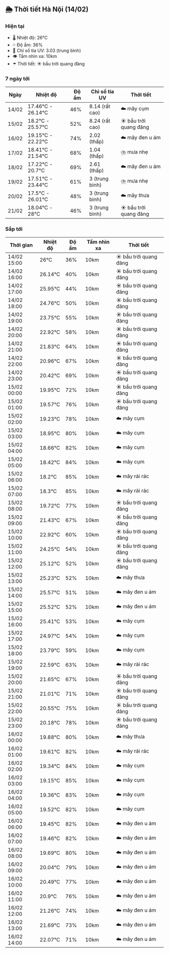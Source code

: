 ## 🌦️ Thời tiết Hà Nội (14/02)

### Hiện tại

- 🌡️ Nhiệt độ: 26℃
- 💦 Độ ẩm: 36%
- 🌟 Chỉ số tia UV: 3.03 (trung bình)
- 👁️ Tầm nhìn xa: 10km
- ☂️ Thời tiết: ☀️ bầu trời quang đãng

### 7 ngày tới

| Ngày | Nhiệt độ | Độ ẩm | Chỉ số tia UV | Thời tiết |
| --- | --- | --- | --- | --- |
| 14/02 | 17.46℃ - 26.14℃ | 46% | 8.14 (rất cao) | ☁️ mây cụm |
| 15/02 | 18.2℃ - 25.57℃ | 52% | 8.24 (rất cao) | ☀️ bầu trời quang đãng |
| 16/02 | 19.15℃ - 22.22℃ | 74% | 2.02 (thấp) | ☁️ mây đen u ám |
| 17/02 | 18.41℃ - 21.54℃ | 68% | 1.04 (thấp) | ⛈️ mưa nhẹ |
| 18/02 | 17.22℃ - 20.7℃ | 69% | 2.61 (thấp) | ☁️ mây đen u ám |
| 19/02 | 17.51℃ - 23.44℃ | 61% | 3 (trung bình) | ⛈️ mưa nhẹ |
| 20/02 | 17.5℃ - 26.01℃ | 48% | 3 (trung bình) | ☁️ mây thưa |
| 21/02 | 18.04℃ - 28℃ | 46% | 3 (trung bình) | ☀️ bầu trời quang đãng |

### Sắp tới

| Thời gian | Nhiệt độ | Độ ẩm | Tầm nhìn xa | Thời tiết |
| --- | --- | --- | --- | --- |
| 14/02 15:00 | 26℃ | 36% | 10km | ☀️ bầu trời quang đãng |
| 14/02 16:00 | 26.14℃ | 40% | 10km | ☀️ bầu trời quang đãng |
| 14/02 17:00 | 25.95℃ | 44% | 10km | ☀️ bầu trời quang đãng |
| 14/02 18:00 | 24.76℃ | 50% | 10km | ☀️ bầu trời quang đãng |
| 14/02 19:00 | 23.75℃ | 55% | 10km | ☀️ bầu trời quang đãng |
| 14/02 20:00 | 22.92℃ | 58% | 10km | ☀️ bầu trời quang đãng |
| 14/02 21:00 | 21.83℃ | 64% | 10km | ☀️ bầu trời quang đãng |
| 14/02 22:00 | 20.96℃ | 67% | 10km | ☀️ bầu trời quang đãng |
| 14/02 23:00 | 20.42℃ | 69% | 10km | ☀️ bầu trời quang đãng |
| 15/02 00:00 | 19.95℃ | 72% | 10km | ☀️ bầu trời quang đãng |
| 15/02 01:00 | 19.57℃ | 76% | 10km | ☀️ bầu trời quang đãng |
| 15/02 02:00 | 19.23℃ | 78% | 10km | ☁️ mây cụm |
| 15/02 03:00 | 18.95℃ | 80% | 10km | ☁️ mây cụm |
| 15/02 04:00 | 18.66℃ | 82% | 10km | ☁️ mây cụm |
| 15/02 05:00 | 18.42℃ | 84% | 10km | ☁️ mây cụm |
| 15/02 06:00 | 18.2℃ | 85% | 10km | ☁️ mây rải rác |
| 15/02 07:00 | 18.3℃ | 85% | 10km | ☁️ mây rải rác |
| 15/02 08:00 | 19.72℃ | 77% | 10km | ☀️ bầu trời quang đãng |
| 15/02 09:00 | 21.43℃ | 67% | 10km | ☀️ bầu trời quang đãng |
| 15/02 10:00 | 22.92℃ | 60% | 10km | ☀️ bầu trời quang đãng |
| 15/02 11:00 | 24.25℃ | 54% | 10km | ☀️ bầu trời quang đãng |
| 15/02 12:00 | 25.12℃ | 52% | 10km | ☀️ bầu trời quang đãng |
| 15/02 13:00 | 25.23℃ | 52% | 10km | ☁️ mây thưa |
| 15/02 14:00 | 25.57℃ | 51% | 10km | ☁️ mây đen u ám |
| 15/02 15:00 | 25.52℃ | 52% | 10km | ☁️ mây đen u ám |
| 15/02 16:00 | 25.41℃ | 53% | 10km | ☁️ mây cụm |
| 15/02 17:00 | 24.97℃ | 54% | 10km | ☁️ mây cụm |
| 15/02 18:00 | 23.79℃ | 59% | 10km | ☁️ mây cụm |
| 15/02 19:00 | 22.59℃ | 63% | 10km | ☁️ mây rải rác |
| 15/02 20:00 | 21.65℃ | 67% | 10km | ☀️ bầu trời quang đãng |
| 15/02 21:00 | 21.01℃ | 71% | 10km | ☀️ bầu trời quang đãng |
| 15/02 22:00 | 20.55℃ | 75% | 10km | ☀️ bầu trời quang đãng |
| 15/02 23:00 | 20.18℃ | 78% | 10km | ☀️ bầu trời quang đãng |
| 16/02 00:00 | 19.88℃ | 80% | 10km | ☁️ mây thưa |
| 16/02 01:00 | 19.61℃ | 82% | 10km | ☁️ mây rải rác |
| 16/02 02:00 | 19.34℃ | 84% | 10km | ☁️ mây cụm |
| 16/02 03:00 | 19.15℃ | 85% | 10km | ☁️ mây cụm |
| 16/02 04:00 | 19.36℃ | 83% | 10km | ☁️ mây cụm |
| 16/02 05:00 | 19.52℃ | 82% | 10km | ☁️ mây cụm |
| 16/02 06:00 | 19.45℃ | 82% | 10km | ☁️ mây đen u ám |
| 16/02 07:00 | 19.46℃ | 82% | 10km | ☁️ mây đen u ám |
| 16/02 08:00 | 19.69℃ | 80% | 10km | ☁️ mây đen u ám |
| 16/02 09:00 | 20.04℃ | 79% | 10km | ☁️ mây đen u ám |
| 16/02 10:00 | 20.49℃ | 77% | 10km | ☁️ mây đen u ám |
| 16/02 11:00 | 20.9℃ | 76% | 10km | ☁️ mây đen u ám |
| 16/02 12:00 | 21.26℃ | 74% | 10km | ☁️ mây đen u ám |
| 16/02 13:00 | 21.69℃ | 73% | 10km | ☁️ mây đen u ám |
| 16/02 14:00 | 22.07℃ | 71% | 10km | ☁️ mây đen u ám |
